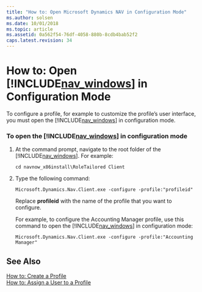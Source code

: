 ```yaml
---
title: "How to: Open Microsoft Dynamics NAV in Configuration Mode"
ms.author: solsen
ms.date: 10/01/2018
ms.topic: article
ms.assetid: 0a562f54-76df-4058-880b-8cdb4bab52f2
caps.latest.revision: 34
---
```


# How to: Open [!INCLUDE[nav_windows](includes/nav_windows_md.md)] in Configuration Mode
To configure a profile, for example to customize the profile’s user interface, you must open the [!INCLUDE[nav_windows](includes/nav_windows_md.md)] in configuration mode.  
  
### To open the [!INCLUDE[nav_windows](includes/nav_windows_md.md)] in configuration mode  
  
1.  At the command prompt, navigate to the root folder of the [!INCLUDE[nav_windows](includes/nav_windows_md.md)]. For example:  
  
    ```  
    cd navnow_x86install\RoleTailored Client  
    ```  
  
2.  Type the following command:  
  
    ```  
    Microsoft.Dynamics.Nav.Client.exe -configure -profile:"profileid"  
    ```  
  
     Replace **profileid** with the name of the profile that you want to configure.  
  
     For example, to configure the Accounting Manager profile, use this command to open the [!INCLUDE[nav_windows](includes/nav_windows_md.md)] in configuration mode:  
  
    ```  
    Microsoft.Dynamics.Nav.Client.exe -configure -profile:"Accounting Manager"  
    ```  
  
## See Also  
 [How to: Create a Profile](how-to-create-a-profile.md)   
 [How to: Assign a User to a Profile](how-to-assign-a-user-to-a-profile.md)
